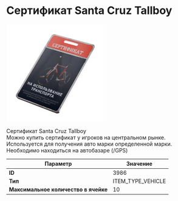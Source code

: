 # Сертификат Santa Cruz Tallboy

![Item Image](../img/3986.webp?raw=true)

Сертификат Santa Cruz Tallboy<br>Можно купить сертификат у игроков на центральном рынке.<br>Используется для получения авто марки определенной марки.<br>Необходимо находиться на автобазаре (/GPS)


| Параметр | Значение |
|----------|----------|
| **ID** | 3986 |
| **Тип** | ITEM_TYPE_VEHICLE |
| **Максимальное количество в ячейке** | 10 |

